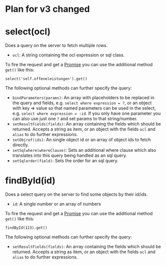 # Plan for v3 changed

# select(ocl)

Does a query on the server to fetch multiple rows.

* `ocl`: A string containing the ocl expression or sql class.

To fire the request and get a [Promise](https://github.com/petkaantonov/bluebird) you can use the additional method `get()` like this:

`select('self.offeneleistungen').get()`

The following optional methods can further specify the query:

* `bindParameters(params)`: An array with placeholders to be replaced in the query and fields, e.g. `select where expression = ?`, or an object with key => value so that named parameters can be used in the select, e.g. `select where expression = :id`. If you only have one parameter you can also use just one `?` and set params to that string/number.
* `setResultFields(fields)`: An array containing the fields which should be returned. Accepts a string as item, or an object with the fields `ocl` and `alias` to do further expressions.
* `setObjref(ids)`: An single object id or an array of object ids to fetch directly.
* `setSqlwhere(whereClause)`: Sets an additional where clause which also translates into this query being handled as an sql query.
* `setSqlorder(field)`: Sets the order for an sql query.


# findById(id)

Does a select query on the server to find some objects by their id/ids.

* `id`: A single number or an array of numbers

To fire the request and get a [Promise](https://github.com/petkaantonov/bluebird) you can use the additional method `get()` like this:

`findById(123).get()`

The following optional methods can further specify the query:

* `setResultFields(fields)`: An array containing the fields which should be returned. Accepts a string as item, or an object with the fields `ocl` and `alias` to do further expressions.
